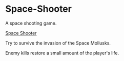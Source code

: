 # Space-Shooter
A space shooting game.

<a href="https://space-shooter.pages.dev/">Space Shooter</a>

Try to survive the invasion of the Space Mollusks.

Enemy kills restore a small amount of the player's life.
